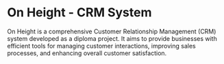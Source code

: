 # On Height - CRM System

On Height is a comprehensive Customer Relationship Management (CRM) system developed as a diploma project. It aims to provide businesses with efficient tools for managing customer interactions, improving sales processes, and enhancing overall customer satisfaction.
